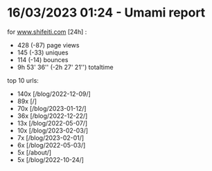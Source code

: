 # 16/03/2023 01:24 - Umami report
for www.shifeiti.com [24h] :

 - 428 (-87) page views
 - 145 (-33) uniques
 - 114 (-14) bounces
 - 9h 53' 36'' (-2h 27' 21'') totaltime


top 10 urls:
 - 140x [/blog/2022-12-09/]
 - 89x [/]
 - 70x [/blog/2023-01-12/]
 - 36x [/blog/2022-12-22/]
 - 13x [/blog/2022-05-07/]
 - 10x [/blog/2023-02-03/]
 - 7x [/blog/2023-02-01/]
 - 6x [/blog/2022-05-03/]
 - 5x [/about/]
 - 5x [/blog/2022-10-24/]


